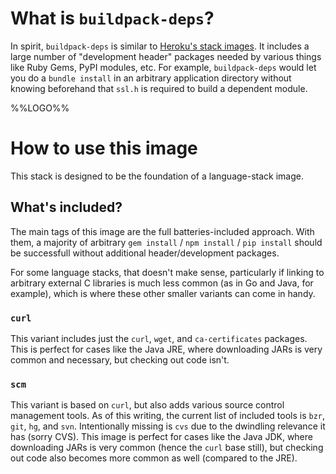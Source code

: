 # What is `buildpack-deps`?

In spirit, `buildpack-deps` is similar to [Heroku's stack
images](https://github.com/heroku/stack-images/blob/master/bin/cedar.sh). It
includes a large number of "development header" packages needed by various
things like Ruby Gems, PyPI modules, etc. For example, `buildpack-deps` would
let you do a `bundle install` in an arbitrary application directory without
knowing beforehand that `ssl.h` is required to build a dependent module.

%%LOGO%%

# How to use this image

This stack is designed to be the foundation of a language-stack image.

## What's included?

The main tags of this image are the full batteries-included approach.  With
them, a majority of arbitrary `gem install` / `npm install` / `pip install`
should be successfull without additional header/development packages.

For some language stacks, that doesn't make sense, particularly if linking to
arbitrary external C libraries is much less common (as in Go and Java, for
example), which is where these other smaller variants can come in handy.

### `curl`

This variant includes just the `curl`, `wget`, and `ca-certificates` packages.
This is perfect for cases like the Java JRE, where downloading JARs is very
common and necessary, but checking out code isn't.

### `scm`

This variant is based on `curl`, but also adds various source control management
tools.  As of this writing, the current list of included tools is `bzr`, `git`,
`hg`, and `svn`.  Intentionally missing is `cvs` due to the dwindling relevance
it has (sorry CVS).  This image is perfect for cases like the Java JDK, where
downloading JARs is very common (hence the `curl` base still), but checking out
code also becomes more common as well (compared to the JRE).
